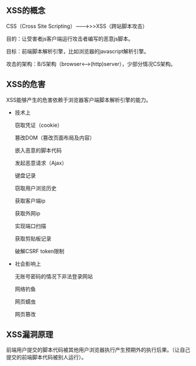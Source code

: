 ## XSS的概念

CSS（Cross Site Scripting）--->>>XSS（跨站脚本攻击）

目的：让受害者js客户端运行攻击者编写的恶意js脚本。

目标：前端脚本解析引擎，比如浏览器的javascript解析引擎。

攻击的架构：B/S架构（browser<-->(http)server），少部分情况CS架构。

## XSS的危害

XSS能够产生的危害依赖于浏览器客户端脚本解析引擎的能力。

* 技术上

  窃取凭证（cookie）

  篡改DOM（篡改页面布局及内容）

  嵌入恶意的脚本代码

  发起恶意请求（Ajax）

  键盘记录

  窃取用户浏览历史

  获取客户端ip

  获取外网ip

  实现端口扫描

  获取剪贴板记录

  破解CSRF token限制

* 社会影响上

  无账号密码的情况下非法登录网站

  网络钓鱼

  网页蠕虫

  网页篡改

## XSS漏洞原理

前端用户提交的脚本代码被其他用户浏览器执行产生预期外的执行后果。（让自己提交的前端脚本代码被别人运行）。